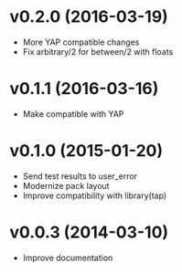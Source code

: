 # v0.2.0 (2016-03-19)

  * More YAP compatible changes
  * Fix arbitrary/2 for between/2 with floats

# v0.1.1 (2016-03-16)

  * Make compatible with YAP

# v0.1.0 (2015-01-20)

  * Send test results to user_error
  * Modernize pack layout
  * Improve compatibility with library(tap)

# v0.0.3 (2014-03-10)

  * Improve documentation
